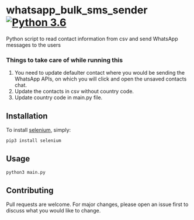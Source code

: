 # whatsapp_bulk_sms_sender [![Python 3.6](https://img.shields.io/badge/python-3.6-blue.svg)](https://www.python.org/downloads/release/python-360/)
Python script to read contact information from csv and send WhatsApp messages to the users

### Things to take care of while running this
1. You need to update defaulter contact where you would be sending the WhatsApp APIs, on which you will click and open the unsaved contacts chat.
2. Update the contacts in csv without country code.
3. Update country code in main.py file.

## Installation
To install [selenium](https://pypi.org/project/selenium/), simply:
```bash
pip3 install selenium
```


## Usage
```bash
python3 main.py
```


## Contributing
Pull requests are welcome. For major changes, please open an issue first to discuss what you would like to change.

